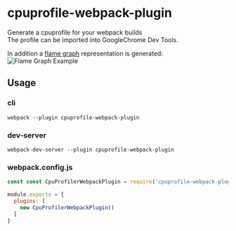 # cpuprofile-webpack-plugin

Generate a cpuprofile for your webpack builds  
The profile can be imported into GoogleChrome Dev Tools.

In addition a [flame graph](https://github.com/spiermar/d3-flame-graph) representation is generated:
![Flame Graph Example](https://github.com/jantimon/cpuprofile-webpack-plugin/raw/master/preview.gif "Flame Graph Example")


## Usage

### cli

```
webpack --plugin cpuprofile-webpack-plugin
```

### dev-server

```
webpack-dev-server --plugin cpuprofile-webpack-plugin
```

### webpack.config.js

```js
const const CpuProfilerWebpackPlugin = require('cpuprofile-webpack-plugin');

module.exports = {
  plugins: [
    new CpuProfilerWebpackPlugin()
  ]
}
```

